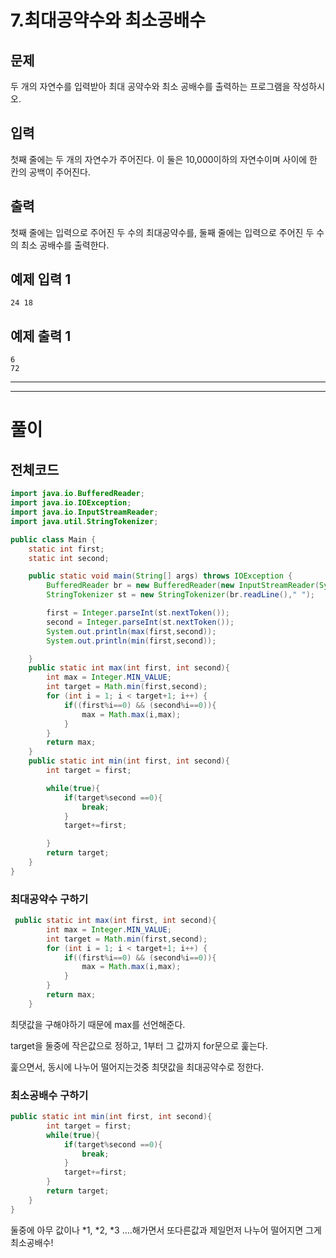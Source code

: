 # 7.최대공약수와 최소공배수

## 문제

두 개의 자연수를 입력받아 최대 공약수와 최소 공배수를 출력하는 프로그램을 작성하시오.

## 입력

첫째 줄에는 두 개의 자연수가 주어진다. 이 둘은 10,000이하의 자연수이며 사이에 한 칸의 공백이 주어진다.

## 출력

첫째 줄에는 입력으로 주어진 두 수의 최대공약수를, 둘째 줄에는 입력으로 주어진 두 수의 최소 공배수를 출력한다.

## 예제 입력 1

```
24 18

```

## 예제 출력 1

```
6
72
```

---

---

# 풀이

## 전체코드

```java
import java.io.BufferedReader;
import java.io.IOException;
import java.io.InputStreamReader;
import java.util.StringTokenizer;

public class Main {
    static int first;
    static int second;

    public static void main(String[] args) throws IOException {
        BufferedReader br = new BufferedReader(new InputStreamReader(System.in));
        StringTokenizer st = new StringTokenizer(br.readLine()," ");

        first = Integer.parseInt(st.nextToken());
        second = Integer.parseInt(st.nextToken());
        System.out.println(max(first,second));
        System.out.println(min(first,second));

    }
    public static int max(int first, int second){
        int max = Integer.MIN_VALUE;
        int target = Math.min(first,second);
        for (int i = 1; i < target+1; i++) {
            if((first%i==0) && (second%i==0)){
                max = Math.max(i,max);
            }
        }
        return max;
    }
    public static int min(int first, int second){
        int target = first;

        while(true){
            if(target%second ==0){
                break;
            }
            target+=first;

        }
        return target;
    }
}
```

### 최대공약수 구하기

```java
 public static int max(int first, int second){
        int max = Integer.MIN_VALUE;
        int target = Math.min(first,second);
        for (int i = 1; i < target+1; i++) {
            if((first%i==0) && (second%i==0)){
                max = Math.max(i,max);
            }
        }
        return max;
    }
```

최댓값을 구해야하기 때문에 max를 선언해준다.

target을 둘중에 작은값으로 정하고, 1부터 그 값까지 for문으로 훑는다.

훑으면서, 동시에 나누어 떨어지는것중 최댓값을 최대공약수로 정한다.

### 최소공배수 구하기

```java
public static int min(int first, int second){
        int target = first;
        while(true){
            if(target%second ==0){
                break;
            }
            target+=first;
        }
        return target;
    }
}
```

둘중에 아무 값이나 *1, *2, *3 ….해가면서 또다른값과 제일먼저 나누어 떨어지면 그게 최소공배수!